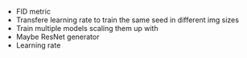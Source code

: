 - FID metric
- Transfere  learning rate to train the same seed in different img sizes 
- Train multiple models scaling them up with 
- Maybe ResNet generator
- Learning rate